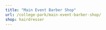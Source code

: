 ```yaml
---
title: "Main Event Barber Shop"
url: /college-park/main-event-barber-shop/
shop: hairdresser
---
```

